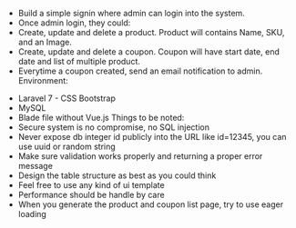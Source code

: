 
* Build a simple signin where admin can login into the system. 
* Once admin login, they could:
* Create, update and delete a product. Product will contains Name, SKU, 
and an Image. 
* Create, update and delete a coupon. Coupon will have start date, end 
date and list of multiple product. 
* Everytime a coupon created, send an email notification to admin. 
Environment:
- Laravel 7 - CSS Bootstrap
- MySQL
- Blade file without Vue.js
Things to be noted:
- Secure system is no compromise, no SQL injection
- Never expose db integer id publicly into the URL like id=12345, you can use uuid 
or random string
- Make sure validation works properly and returning a proper error message
- Design the table structure as best as you could think
- Feel free to use any kind of ui template 
- Performance should be handle by care
- When you generate the product and coupon list page, try to use eager loading
